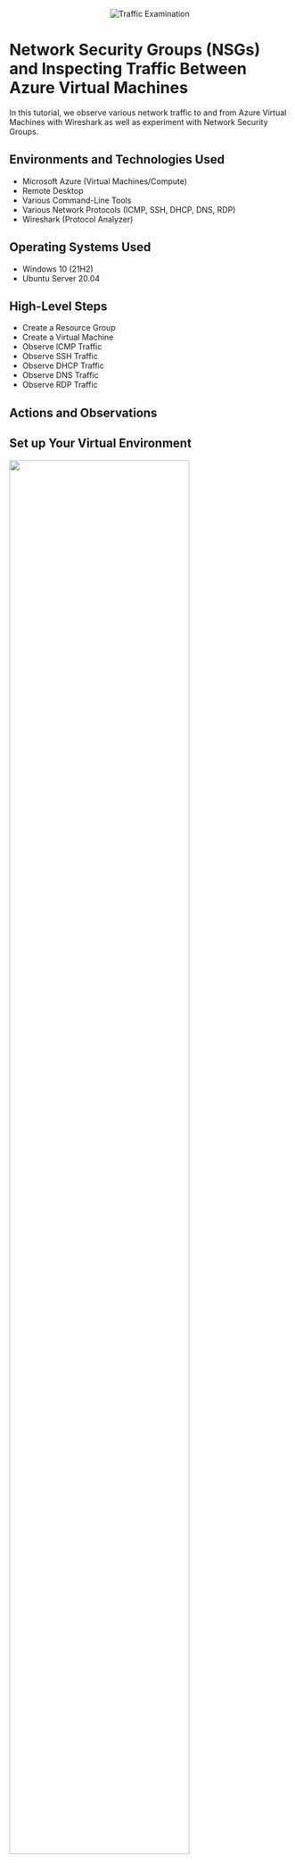 <p align="center">
<img src="https://i.imgur.com/Ua7udoS.png" alt="Traffic Examination"/>
</p>

<h1>Network Security Groups (NSGs) and Inspecting Traffic Between Azure Virtual Machines</h1>
In this tutorial, we observe various network traffic to and from Azure Virtual Machines with Wireshark as well as experiment with Network Security Groups. <br />

<h2>Environments and Technologies Used</h2>

- Microsoft Azure (Virtual Machines/Compute)
- Remote Desktop
- Various Command-Line Tools
- Various Network Protocols (ICMP, SSH, DHCP, DNS, RDP)
- Wireshark (Protocol Analyzer)

<h2>Operating Systems Used </h2>

- Windows 10 (21H2)
- Ubuntu Server 20.04

<h2>High-Level Steps</h2>

- Create a Resource Group
- Create a Virtual Machine
- Observe ICMP Traffic
- Observe SSH Traffic
- Observe DHCP Traffic
- Observe DNS Traffic
- Observe RDP Traffic

<h2>Actions and Observations</h2>

<h2>Set up Your Virtual Environment</h2>

<img src="https://github.com/user-attachments/assets/ac952f84-f6e7-4129-9f4b-a91fdf6c9553" height="80%" width="80%" />
<!-- ![image](https://github.com/user-attachments/assets/ac952f84-f6e7-4129-9f4b-a91fdf6c9553) -->
<p>
First we can create our resource group inside Azure.
</p>
<br />

<img src="https://github.com/user-attachments/assets/2bbbd491-ba5e-450d-89df-1d5ba4559f17" height="80%" width="80%" />
<!-- ![image](https://github.com/user-attachments/assets/2bbbd491-ba5e-450d-89df-1d5ba4559f17) -->

<img src="https://github.com/user-attachments/assets/3441e7f0-c458-484d-89c3-25e19b87e864" height="80%" width="80%" />
<!-- ![image](https://github.com/user-attachments/assets/3441e7f0-c458-484d-89c3-25e19b87e864) -->

<p>
Now we can create our Windows Virtual Machine. We will also create a new Virtual Network (VNet) that will be shared with our second virtual machine.
</p>
<br />

<img src="https://github.com/user-attachments/assets/a2bc422d-c65c-48c4-84d0-f1571cf52c3a" height="80%" width="80%" />
<!-- ![image](https://github.com/user-attachments/assets/a2bc422d-c65c-48c4-84d0-f1571cf52c3a) -->
<p>
Next we create our Ubuntu virtual machine using the same Resource Group that the windows machine is on.
</p>
<br />

<h2>Observing ICMP Traffic</h2>

<img src="https://github.com/user-attachments/assets/3b9baea1-4afd-4ea3-a0ed-207bcd316b07" height="80%" width="80%" />
<!-- ![image](https://github.com/user-attachments/assets/3b9baea1-4afd-4ea3-a0ed-207bcd316b07) -->
<p>
We can now use remote desktop to get into our Windows 10 Virtual Machine, install Wireshark, and within the application filter for ICMP traffic only. To get the traffic we retrieve the private IP address of the Ubuntu virtual machine and attempt to ping it from the windows 10 virtual machine.
</p>
<br />

<img src="https://github.com/user-attachments/assets/4834b743-6cac-4f06-a6ef-b6954bd68d08" height="80%" width="80%" />
<!-- ![image](https://github.com/user-attachments/assets/4834b743-6cac-4f06-a6ef-b6954bd68d08) -->
<p>
We can also attempt to ping a public website for example google.com and observe this traffic in wireshark as well.
</p>
<br />

<img src="https://github.com/user-attachments/assets/b584852b-5b06-467c-9e78-468267e5268c" height="80%" width="80%" />
<!-- ![image](https://github.com/user-attachments/assets/b584852b-5b06-467c-9e78-468267e5268c) -->
<p>
Currently we can send a perpetual request to our linux vm and receive a reply.
</p>
<br />

<img src="https://github.com/user-attachments/assets/806f137a-f1c2-4a43-ba62-3ae263f8617d" height="80%" width="80%" />
<!-- ![image](https://github.com/user-attachments/assets/806f137a-f1c2-4a43-ba62-3ae263f8617d) -->

<img src="https://github.com/user-attachments/assets/74565bae-83f4-40ae-a7ec-4a7ae35e5882" height="80%" width="80%" />
<!-- ![image](https://github.com/user-attachments/assets/74565bae-83f4-40ae-a7ec-4a7ae35e5882) -->

<img src="https://github.com/user-attachments/assets/6c51834c-0862-4495-877a-4fce2f116810" height="80%" width="80%" />
<!-- ![image](https://github.com/user-attachments/assets/6c51834c-0862-4495-877a-4fce2f116810) -->

<p>
If we open the Network Security Group for our linux vm we can add an inbound security rule to disable ICMP traffic, this will change how what we will see in wireshark and the response we get from Powershell. We can remove the inbound security rule later to re-enable icmp traffic.
</p>
<br />

<h2>Observing SSH Traffic</h2>

<img src="https://github.com/user-attachments/assets/720aee99-902f-4bc1-82fa-ba8a30c9d2ea" height="80%" width="80%" />
<!-- ![image](https://github.com/user-attachments/assets/720aee99-902f-4bc1-82fa-ba8a30c9d2ea) -->

<img src="https://github.com/user-attachments/assets/56cee4db-c9cc-4068-b627-104b7ae10836" height="80%" width="80%" />
<!-- ![image](https://github.com/user-attachments/assets/56cee4db-c9cc-4068-b627-104b7ae10836) -->
<p>
Back in Wireshark we can filter for SSH (Secure Shell Protocol) traffic from our Windows 10 vm. We then can SSH into our linux virtual machine through its private IP address and type the commands ls, pwd, etc. and observe the traffic in wireshark. We also can notice for every key stroke SSH traffic is sent in wireshark.
</p>
<br />

<h2>Observing DHCP Traffic</h2>

<img src="https://github.com/user-attachments/assets/a5401421-a0bd-495c-8a0d-9f4800b245fd" height="80%" width="80%" />
<!-- ![image](https://github.com/user-attachments/assets/a5401421-a0bd-495c-8a0d-9f4800b245fd) -->
<p>
Now in wireshark if we filter for DHCP traffic only we can attempt to issue a new IP address from the command line using ipconfig /renew
</p>
<br />

<h2>Observing DNS Traffic</h2>

<img src="https://github.com/user-attachments/assets/1a824eb4-7804-44ca-a82b-4706026c53bc" height="80%" width="80%" />
<!-- ![image](https://github.com/user-attachments/assets/1a824eb4-7804-44ca-a82b-4706026c53bc) -->
<p>
In Wireshark we can filter for DNS traffic only and to do this in our windows vm we can use the command line and use nslookup on for example google.com's ip address to observe the DNS traffic being shown in Wireshark.
</p>
<br />

<h2>Observing RDP Traffic</h2>

<img src="https://github.com/user-attachments/assets/0e9a2599-7c34-4e98-9d3c-bcd23cc2f32d" height="80%" width="80%" />
<!-- ![image](https://github.com/user-attachments/assets/0e9a2599-7c34-4e98-9d3c-bcd23cc2f32d) -->
<p>
Finnally we will filter for RDP traffic by using "tcp.port==3389" to observe a non-stop stream of traffic because we are currently using RDP to access the windows vm.
</p>
<br />
